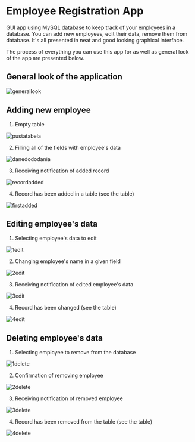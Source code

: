 # Employee Registration App
GUI app using MySQL database to keep track of your employees in a database. You can add new employees, edit their data, remove them from database.
It's all presented in neat and good looking graphical interface. 

The process of everything you can use this app for as well as general look of the app are presented below.

## General look of the application

![generallook](https://user-images.githubusercontent.com/50672367/76680187-e198ea80-65e6-11ea-9b0d-469dfe23f3ae.JPG)

## Adding new employee

1) Empty table

![pustatabela](https://user-images.githubusercontent.com/50672367/76680213-1147f280-65e7-11ea-9b00-4944f10a8cfc.JPG)

2) Filling all of the fields with employee's data

![danedododania](https://user-images.githubusercontent.com/50672367/76680232-30df1b00-65e7-11ea-8c47-a6652a07c85e.JPG)

3) Receiving notification of added record

![recordadded](https://user-images.githubusercontent.com/50672367/76680252-53713400-65e7-11ea-897d-65f625170dea.JPG)

4) Record has been added in a table (see the table)

![firstadded](https://user-images.githubusercontent.com/50672367/76680272-726fc600-65e7-11ea-8f24-87c580b5b50f.JPG)

## Editing employee's data

1) Selecting employee's data to edit

![1edit](https://user-images.githubusercontent.com/50672367/76680411-8831bb00-65e8-11ea-8095-1c6a7912062f.JPG)

2) Changing employee's name in a given field

![2edit](https://user-images.githubusercontent.com/50672367/76680421-92ec5000-65e8-11ea-91e7-c1c720342006.JPG)

3) Receiving notification of edited employee's data 

![3edit](https://user-images.githubusercontent.com/50672367/76680440-ba431d00-65e8-11ea-8768-da874e7d0845.JPG)

4) Record has been changed (see the table)

![4edit](https://user-images.githubusercontent.com/50672367/76680455-d777eb80-65e8-11ea-87ef-b661e4d6dc63.JPG)


## Deleting employee's data

1) Selecting employee to remove from the database

![1delete](https://user-images.githubusercontent.com/50672367/76680355-3426d680-65e8-11ea-9507-91a26593598a.JPG)

2) Confirmation of removing employee 

![2delete](https://user-images.githubusercontent.com/50672367/76680310-c1b5f680-65e7-11ea-87b2-11d6c727025e.JPG)

3) Receiving notification of removed employee

![3delete](https://user-images.githubusercontent.com/50672367/76680333-f45fef00-65e7-11ea-87b0-fbd47192c0dd.JPG)

4) Record has been removed from the table (see the table)

![4delete](https://user-images.githubusercontent.com/50672367/76680371-4a349700-65e8-11ea-9761-2b7f3cae8eb4.JPG)
